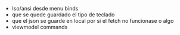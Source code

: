 - Iso/ansi desde menu binds
- que se quede guardado el tipo de teclado
- que el json se guarde en local por si el fetch no funcionase o algo
- viewmodel commands